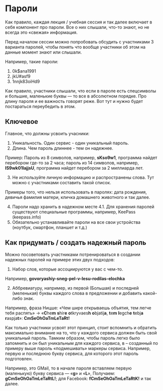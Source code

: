# Пароли
Как правило, каждая лекция / учебная сессия и так далее включает в себя компонент про пароли. Все о них слышали, что-то знают, но не всегда это «свежая» информация.

Перед началом сессии можно попробовать обсудить с участниками 3 варианта паролей, чтобы понять что вообще участники об этом на данные момент знают или слышали.

Например, такие пароли:
1. 0k$ana1991
2. jkU#asf9
3. 1nnjk83oiHd9

Как правило, участники слышали, что если в пароле есть спецсимволы и большие, маленькие буквы — то все в абсолютном порядке. Про длину пароля и ее важность говорят реже. Вот тут и нужно будет постараться переубедить в этом.

## Ключевое
Главное, что должны усвоить учасники:
1. Уникальность. Один сервис - один уникальный пароль.
2. Длина. Чем пароль длиннее - тем он надежнее.

Пример:
Пароль из 8 символов, например, **sKso9w1**, программа найдет перебором где-то за 2 часа; пароль из 14 символов, например, **IS9wk01lajjsU**, программа найдет перебором за 2 миллиарда лет.

3. Не используйте личную информацию и распространены слова.
Тут можно с участниками составить такой список.

Примеры того, что нельзя использовать в паролях:
дата рождения, девичья фамилия матери, кличка домашнего животного и так далее.

4. Пароли надо хранить в надежном месте
  4.1. Для хранения паролей существуют специальные программы, например, KeePass (keepass.info)
5. Обязательно устанавливайте пароли на все свои устройства (ноутбук, смартфон, планшет и т.д.)

## Как придумать / создать надежный пароль
Можно посоветовать участниками потренироваться в создании надежных паролей на примере этих двух подходов:
1. Набор слов, которые ассоциируются у вас с чем-то.

Например, **govoryashiy-sneg-pel-v-lesu-rodilas-elochka**

2. Аббревиатуру, например, из первой (Большая) и последней (меленькая) буквы каждого слова в предложении и добавить какой-либо знак.

Например, фраза Ницше: «Чем шире открываешь объятия, тем легче тебя распять» → «**C**he**m** **s**hir**e** **o**tkryvaes**h** **o**bjatij**a**, **t**e**m** **l**egch**e** **t**ebj**a** **r**aspja**t**»: **CmSeOhOaTmLeTaRt!**

Как только участники усвоят этот принцип, стоит вспомнить и обратить максимально внимание на то, что у каждого сервиса должен быть свой уникальный пароль. Тамким образом, чтобы пароль легко было запомнить и он был уникальным для каждого сервиса, в – созданный по примеру выше пароль «подмешивать» маркеры сервиса. Например, первую и последнюю букву сервиса, для которого этот пароль подготовлен. 

Например, это GMail, то в начале пароля вставляем первую (маленькую) букву сервиса — «**g**» и «**L**», Получаем: **gCmSeOhOaTmLeTaRtL!**; для Facebook: **fCmSeOhOaTmLeTaRtK!** и так далее.
